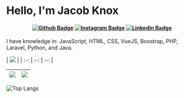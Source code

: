 # Hello, I'm Jacob Knox

<h4 align="center">

[![Github Badge](https://img.shields.io/badge/-Facebook-blue?style=for-the-badge&logo=Facebook&logoColor=white&link=https://github.com/JacobKnox)](https://www.facebook.com/jacobaknox)
[![Instagram Badge](https://img.shields.io/badge/-instagram-red?style=for-the-badge&logo=instagram&logoColor=white&link=https://github.com/JacobKnox)](https://www.instagram.com/epicguy203/)
[![Linkedin Badge](https://img.shields.io/badge/-Linkedin-blue?style=for-the-badge&logo=Linkedin&logoColor=white&link=https://github.com/JacobKnox)](https://www.linkedin.com/in/jacobknoxa/)

</h4>

I have knowledge in: JavaScript, HTML, CSS, VueJS, Boostrap, PHP, Laravel, Python, and Java.

| ![](http://github-profile-summary-cards.vercel.app/api/cards/stats?username=JacobKnox&count_private=true&theme=nord_dark) |
| :-: | :-: | :-: |

| ![](http://github-profile-summary-cards.vercel.app/api/cards/profile-details?username=JacobKnox&theme=nord_dark) | ![](https://github-readme-streak-stats.herokuapp.com/?user=JacobKnox&hide_border=true&date_format=M%20j%5B%2C%20Y%5D&background=2D3742&stroke=2D3742&ring=6bbbca&fire=6bbbca&currStreakNum=fff&sideNums=6bbbca&currStreakLabel=6bbbca&sideLabels=fff&dates=fff) |
| :-: | :-: |


![Top Langs](https://github-readme-stats.vercel.app/api/top-langs/?username=JacobKnox&langs_count=10&theme=radical)
